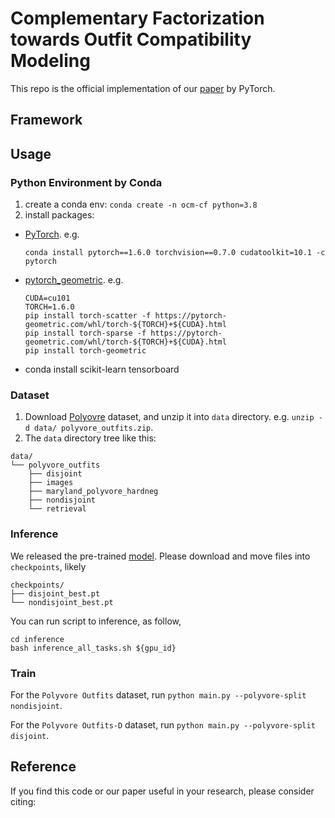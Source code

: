 # Complementary Factorization towards Outfit Compatibility Modeling
This repo is the official implementation of our [paper]() by PyTorch. 

## Framework


## Usage

### Python Environment by Conda

1. create a conda env: `conda create -n ocm-cf python=3.8`
2. install packages:
- [PyTorch](https://pytorch.org/get-started/previous-versions/). e.g. 
    ```shell
    conda install pytorch==1.6.0 torchvision==0.7.0 cudatoolkit=10.1 -c pytorch
    ``` 
- [pytorch_geometric](https://pytorch-geometric.readthedocs.io/en/latest/notes/installation.html). e.g. 
  ```shell
  CUDA=cu101
  TORCH=1.6.0
  pip install torch-scatter -f https://pytorch-geometric.com/whl/torch-${TORCH}+${CUDA}.html
  pip install torch-sparse -f https://pytorch-geometric.com/whl/torch-${TORCH}+${CUDA}.html
  pip install torch-geometric
  ```
- conda install scikit-learn  tensorboard  
  
### Dataset
1. Download [Polyovre](https://drive.google.com/file/d/13-J4fAPZahauaGycw3j_YvbAHO7tOTW5/view?usp=sharing) dataset, and unzip it into `data` directory. e.g. `unzip -d data/ polyvore_outfits.zip`.
2. The `data` directory tree like this:
```shell
data/
└── polyvore_outfits
    ├── disjoint
    ├── images
    ├── maryland_polyvore_hardneg
    ├── nondisjoint
    └── retrieval
```

### Inference
We released the pre-trained [model](https://drive.google.com/drive/folders/10tG-AhU3nblgfk7RegWsRtllcmx95uVa). Please download and move files into `checkpoints`, likely 
```shell
checkpoints/
├── disjoint_best.pt
└── nondisjoint_best.pt
```
You can run script to inference, as follow,
```shell
cd inference
bash inference_all_tasks.sh ${gpu_id}
```

### Train
For the `Polyvore Outfits` dataset, run `python main.py --polyvore-split nondisjoint`.

For the `Polyvore Outfits-D` dataset, run `python main.py --polyvore-split disjoint`.

## Reference
If you find this code or our paper useful in your research, please consider citing:
```latex

```

 
